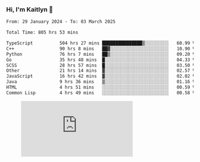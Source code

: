 ### Hi, I'm Kaitlyn 👋
<!--START_SECTION:waka-->

```txt
From: 29 January 2024 - To: 03 March 2025

Total Time: 805 hrs 53 mins

TypeScript          504 hrs 27 mins ███████████████▒░░░░░░░░░   60.99 %
C++                 90 hrs 8 mins   ██▓░░░░░░░░░░░░░░░░░░░░░░   10.90 %
Python              76 hrs 7 mins   ██▒░░░░░░░░░░░░░░░░░░░░░░   09.20 %
Go                  35 hrs 48 mins  █░░░░░░░░░░░░░░░░░░░░░░░░   04.33 %
SCSS                28 hrs 57 mins  █░░░░░░░░░░░░░░░░░░░░░░░░   03.50 %
Other               21 hrs 14 mins  ▓░░░░░░░░░░░░░░░░░░░░░░░░   02.57 %
JavaScript          16 hrs 42 mins  ▓░░░░░░░░░░░░░░░░░░░░░░░░   02.02 %
Java                9 hrs 36 mins   ▒░░░░░░░░░░░░░░░░░░░░░░░░   01.16 %
HTML                4 hrs 51 mins   ░░░░░░░░░░░░░░░░░░░░░░░░░   00.59 %
Common Lisp         4 hrs 49 mins   ░░░░░░░░░░░░░░░░░░░░░░░░░   00.58 %
```

<!--END_SECTION:waka-->

<figure><embed src="https://wakatime.com/share/@018d58bc-3d22-46c9-b2d7-4ed36fb8172d/243b5d9b-77cd-4133-89ff-dcc8f225fa18.svg"></embed></figure>
